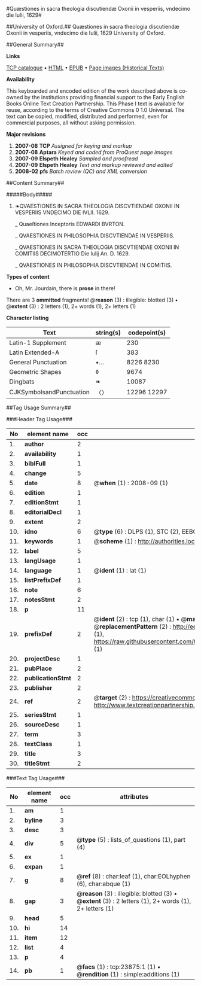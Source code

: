 #Quæstiones in sacra theologia discutiendæ Oxonii in vesperiis, vndecimo die Iulii, 1629#

##University of Oxford.##
Quæstiones in sacra theologia discutiendæ Oxonii in vesperiis, vndecimo die Iulii, 1629
University of Oxford.

##General Summary##

**Links**

[TCP catalogue](http://www.ota.ox.ac.uk/tcp/)  • 
[HTML](http://tei.it.ox.ac.uk/tcp/Texts-HTML/free/A08/A08719.html)  • 
[EPUB](http://tei.it.ox.ac.uk/tcp/Texts-EPUB/free/A08/A08719.epub) • 
[Page images (Historical Texts)](https://data.historicaltexts.jisc.ac.uk/view?pubId=eebo-20235171e&pageId=eebo-20235171e-23875-1)

**Availability**

This keyboarded and encoded edition of the
	       work described above is co-owned by the institutions
	       providing financial support to the Early English Books
	       Online Text Creation Partnership. This Phase I text is
	       available for reuse, according to the terms of Creative
	       Commons 0 1.0 Universal. The text can be copied,
	       modified, distributed and performed, even for
	       commercial purposes, all without asking permission.

**Major revisions**

1. __2007-08__ __TCP__ *Assigned for keying and markup*
1. __2007-08__ __Aptara__ *Keyed and coded from ProQuest page images*
1. __2007-09__ __Elspeth Healey__ *Sampled and proofread*
1. __2007-09__ __Elspeth Healey__ *Text and markup reviewed and edited*
1. __2008-02__ __pfs__ *Batch review (QC) and XML conversion*

##Content Summary##

#####Body#####

1. ❧QVAESTIONES
IN SACRA
THEOLOGIA DISCVTIENDAE
OXONII IN VESPERIIS
VNDECIMO
DIE IVLII. 1629.

    _ Quaeſtiones Inceptoris EDWARDI BVRTON.

    _ QVAESTIONES IN PHILOSOPHIA DISCVTIENDAE
IN VESPERIIS.

    _ QVAESTIONES IN SACRA
THEOLOGIA DISCVTIENDAE
OXONII IN COMITIIS DECIMOTERTIO
Die Iulij An. D. 1629.

    _ QVAESTIONES IN PHILOSOPHIA DISCVTIENDAE
IN COMITIIS.

**Types of content**

  * Oh, Mr. Jourdain, there is **prose** in there!

There are 3 **ommitted** fragments! 
 @__reason__ (3) : illegible: blotted (3)  •  @__extent__ (3) : 2 letters (1), 2+ words (1), 2+ letters (1)

**Character listing**


|Text|string(s)|codepoint(s)|
|---|---|---|
|Latin-1 Supplement|æ|230|
|Latin Extended-A|ſ|383|
|General Punctuation|•…|8226 8230|
|Geometric Shapes|◊|9674|
|Dingbats|❧|10087|
|CJKSymbolsandPunctuation|〈〉|12296 12297|

##Tag Usage Summary##

###Header Tag Usage###

|No|element name|occ|attributes|
|---|---|---|---|
|1.|__author__|2||
|2.|__availability__|1||
|3.|__biblFull__|1||
|4.|__change__|5||
|5.|__date__|8| @__when__ (1) : 2008-09 (1)|
|6.|__edition__|1||
|7.|__editionStmt__|1||
|8.|__editorialDecl__|1||
|9.|__extent__|2||
|10.|__idno__|6| @__type__ (6) : DLPS (1), STC (2), EEBO-CITATION (1), OCLC (1), VID (1)|
|11.|__keywords__|1| @__scheme__ (1) : http://authorities.loc.gov/ (1)|
|12.|__label__|5||
|13.|__langUsage__|1||
|14.|__language__|1| @__ident__ (1) : lat (1)|
|15.|__listPrefixDef__|1||
|16.|__note__|6||
|17.|__notesStmt__|2||
|18.|__p__|11||
|19.|__prefixDef__|2| @__ident__ (2) : tcp (1), char (1)  •  @__matchPattern__ (2) : ([0-9\-]+):([0-9IVX]+) (1), (.+) (1)  •  @__replacementPattern__ (2) : http://eebo.chadwyck.com/downloadtiff?vid=$1&page=$2 (1), https://raw.githubusercontent.com/textcreationpartnership/Texts/master/tcpchars.xml#$1 (1)|
|20.|__projectDesc__|1||
|21.|__pubPlace__|2||
|22.|__publicationStmt__|2||
|23.|__publisher__|2||
|24.|__ref__|2| @__target__ (2) : https://creativecommons.org/publicdomain/zero/1.0/ (1), http://www.textcreationpartnership.org/docs/. (1)|
|25.|__seriesStmt__|1||
|26.|__sourceDesc__|1||
|27.|__term__|3||
|28.|__textClass__|1||
|29.|__title__|3||
|30.|__titleStmt__|2||


###Text Tag Usage###

|No|element name|occ|attributes|
|---|---|---|---|
|1.|__am__|1||
|2.|__byline__|3||
|3.|__desc__|3||
|4.|__div__|5| @__type__ (5) : lists_of_questions (1), part (4)|
|5.|__ex__|1||
|6.|__expan__|1||
|7.|__g__|8| @__ref__ (8) : char:leaf (1), char:EOLhyphen (6), char:abque (1)|
|8.|__gap__|3| @__reason__ (3) : illegible: blotted (3)  •  @__extent__ (3) : 2 letters (1), 2+ words (1), 2+ letters (1)|
|9.|__head__|5||
|10.|__hi__|14||
|11.|__item__|12||
|12.|__list__|4||
|13.|__p__|4||
|14.|__pb__|1| @__facs__ (1) : tcp:23875:1 (1)  •  @__rendition__ (1) : simple:additions (1)|
